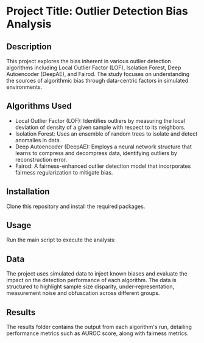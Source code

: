 # Project Title: Outlier Detection Bias Analysis

## Description
This project explores the bias inherent in various outlier detection algorithms including Local Outlier Factor (LOF), Isolation Forest, Deep Autoencoder (DeepAE), and Fairod. The study focuses on understanding the sources of algorithmic bias through data-centric factors in simulated environments.

## Algorithms Used
- Local Outlier Factor (LOF): Identifies outliers by measuring the local deviation of density of a given sample with respect to its neighbors.
- Isolation Forest: Uses an ensemble of random trees to isolate and detect anomalies in data.
- Deep Autoencoder (DeepAE): Employs a neural network structure that learns to compress and decompress data, identifying outliers by reconstruction error.
- Fairod: A fairness-enhanced outlier detection model that incorporates fairness regularization to mitigate bias.

## Installation
Clone this repository and install the required packages.

## Usage
Run the main script to execute the analysis:


## Data
The project uses simulated data to inject known biases and evaluate the impact on the detection performance of each algorithm. The data is structured to highlight sample size disparity, under-representation, measurement noise and obfuscation across different groups.

## Results
The results folder contains the output from each algorithm's run, detailing performance metrics such as AUROC score, along with fairness metrics.
